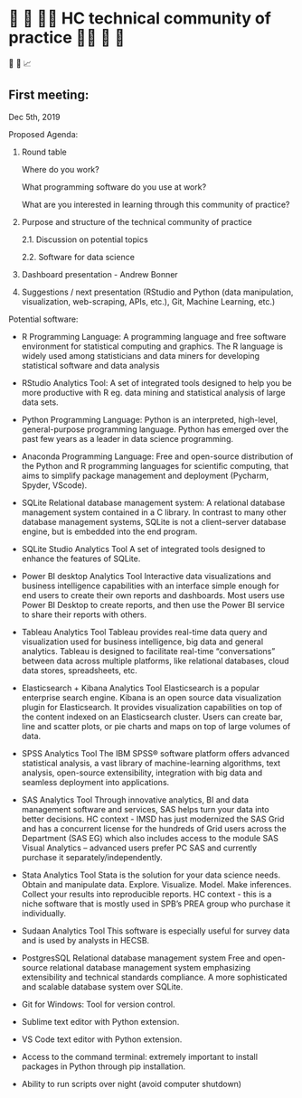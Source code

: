 # :maple_leaf: :microscope: :woman_health_worker: HC technical community of practice :man_health_worker: :microscope: :maple_leaf:

:christmas_tree: :santa: :chart_with_upwards_trend:

## First meeting:

Dec 5th, 2019

Proposed Agenda:

1.	Round table 
    
    Where do you work?
    
    What programming software do you use at work?
    
    What are you interested in learning through this community of practice?
    
2.	Purpose and structure of the technical community of practice
    
    2.1. Discussion on potential topics
    
    2.2. Software for data science

3.	Dashboard presentation - Andrew Bonner

4.	Suggestions / next presentation (RStudio and Python (data manipulation, visualization, web-scraping, APIs, etc.), Git, Machine Learning, etc.)
    
    
Potential software:

- R	Programming Language:	A programming language and free software environment for statistical computing and graphics. The R language is widely used among statisticians and data miners for developing statistical software and data analysis

- RStudio	Analytics Tool:	A set of integrated tools designed to help you be more productive with R eg. data mining and statistical analysis of large data sets.

- Python	Programming Language:	Python is an interpreted, high-level, general-purpose programming language. Python has emerged over the past few years as a leader in data science programming.

- Anaconda 	Programming Language:	Free and open-source distribution of the Python and R programming languages for scientific computing, that aims to simplify package management and deployment (Pycharm, Spyder, VScode).

- SQLite 	Relational database management system: 	A relational database management system contained in a C library. In contrast to many other database management systems, SQLite is not a client–server database engine, but is embedded into the end program.

- SQLite Studio	Analytics Tool	A set of integrated tools designed to enhance the features of SQLite.

- Power BI desktop	Analytics Tool	Interactive data visualizations and business intelligence capabilities with an interface simple enough for end users to create their own reports and dashboards.  Most users use Power BI Desktop to create reports, and then use the Power BI service to share their reports with others.

- Tableau	Analytics Tool	Tableau provides real-time data query and visualization used for business intelligence, big data and general analytics.  Tableau is designed to facilitate real-time “conversations” between data across multiple platforms, like relational databases, cloud data stores, spreadsheets, etc.

- Elasticsearch + Kibana	Analytics Tool	Elasticsearch is a popular enterprise search engine.   Kibana is an open source data visualization plugin for Elasticsearch. It provides visualization capabilities on top of the content indexed on an Elasticsearch cluster. Users can create bar, line and scatter plots, or pie charts and maps on top of large volumes of data.

- SPSS	Analytics Tool	The IBM SPSS® software platform offers advanced statistical analysis, a vast library of machine-learning algorithms, text analysis, open-source extensibility, integration with big data and seamless deployment into applications.

- SAS	Analytics Tool	Through innovative analytics, BI and data management software and services, SAS helps turn your data into better decisions. HC context - IMSD has just modernized the SAS Grid and has a concurrent license for the hundreds of Grid users across the Department (SAS EG) which also includes access to the module SAS Visual Analytics – advanced users prefer PC SAS and currently purchase it separately/independently.

- Stata	Analytics Tool	Stata is the solution for your data science needs. Obtain and manipulate data. Explore. Visualize. Model. Make inferences. Collect your results into reproducible reports. HC context - this is a niche software that is mostly used in SPB’s PREA group who purchase it individually.

- Sudaan	Analytics Tool	This software is especially useful for survey data and is used by analysts in HECSB.

- PostgresSQL 	Relational database management system	Free and open-source relational database management system emphasizing extensibility and technical standards compliance. A more sophisticated and scalable database system over SQLite.

- Git for Windows: Tool for version control.

- Sublime text editor with Python extension.

- VS Code text editor with Python extension.

- Access to the command terminal: extremely important to install packages in Python through pip installation.

- Ability to run scripts over night (avoid computer shutdown)
